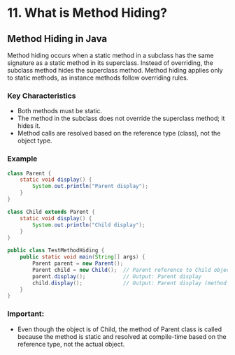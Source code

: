 # 11. What is Method Hiding?

## Method Hiding in Java

Method hiding occurs when a static method in a subclass has the same signature as a static method in its superclass. Instead of overriding, the subclass method hides the superclass method. Method hiding applies only to static methods, as instance methods follow overriding rules.

### Key Characteristics

- Both methods must be static.
- The method in the subclass does not override the superclass method; it hides it.
- Method calls are resolved based on the reference type (class), not the object type.

### Example

```java
class Parent {
    static void display() {
        System.out.println("Parent display");
    }
}

class Child extends Parent {
    static void display() {
        System.out.println("Child display");
    }
}

public class TestMethodHiding {
    public static void main(String[] args) {
        Parent parent = new Parent();
        Parent child = new Child();  // Parent reference to Child object
        parent.display();            // Output: Parent display
        child.display();             // Output: Parent display (method hiding)
    }
}
```

### Important:
 - Even though the object is of Child, the method of Parent class is called because the method is static and resolved at compile-time based on the reference type, not the actual object.
